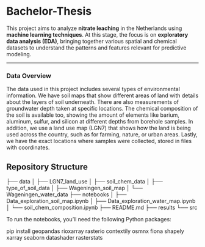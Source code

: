 # Bachelor-Thesis

This project aims to analyze **nitrate leaching** in the Netherlands using **machine learning techniques**. At this stage, the focus is on **exploratory data analysis (EDA)**, bringing together various spatial and chemical datasets to understand the patterns and features relevant for predictive modeling.

---

### Data Overview

The data used in this project includes several types of environmental information. We have soil maps that show different areas of land with details about the layers of soil underneath. There are also measurements of groundwater depth taken at specific locations. The chemical composition of the soil is available too, showing the amount of elements like barium, aluminum, sulfur, and silicon at different depths from borehole samples. In addition, we use a land use map (LGN7) that shows how the land is being used across the country, such as for farming, nature, or urban areas. Lastly, we have the exact locations where samples were collected, stored in files with coordinates.

## Repository Structure

├── data
│   ├── LGN7_land_use
│   ├── soil_chem_data
│   ├── type_of_soil_data
│   ├── Wageningen_soil_map
│   └── Wageningen_water_data
├── notebooks
│   ├── Data_exploration_soil_map.ipynb
│   ├── Data_exploration_water_map.ipynb
│   └── soil_chem_composition.ipynb
├── README.md
├── results
└── src


To run the notebooks, you’ll need the following Python packages:

pip install geopandas rioxarray rasterio contextily osmnx fiona shapely xarray seaborn datashader rasterstats
